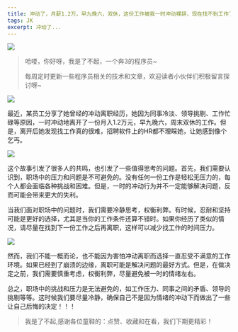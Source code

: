 ```yaml
---
title: 冲动了，月薪1.2万，早九晚六，双休，这份工作被我一时冲动裸辞，现在找不到工作了
tags: JK
excerpt: 冲动了...
---
```


![](https://files.mdnice.com/user/27386/ff0e4dc3-31d0-4c40-a842-792f241ae304.png)


> 哈喽，你好呀，我是了不起，一个奔3的程序员~ 
>
> 每周定时更新一些程序员相关的技术和文章，欢迎读者小伙伴们积极留言探讨呀~

![](https://files.mdnice.com/user/27386/ff0e4dc3-31d0-4c40-a842-792f241ae304.png)

​		最近，某员工分享了她曾经的冲动离职经历，她因为同事冷淡、领导挑剔、工作忙碌等原因，一时冲动地离开了一份月入1.2万元，早九晚六，周末双休的工作。但是，离开后她发现找工作真的很难，招聘软件上的HR都不理睬她，让她感到像个乞丐。

![](https://files.mdnice.com/user/27386/439971a4-a4b4-4267-b5ea-d70799776fc9.png)

​		这个故事引发了很多人的共鸣，也引发了一些值得思考的问题。首先，我们需要认识到，职场中的压力和问题是不可避免的。没有任何一份工作是轻松无压力的，每个人都会面临各种挑战和困难。但是，一时的冲动行为并不一定能够解决问题，反而可能会带来更大的失利。

​		当我们面对职场中的问题时，我们需要冷静思考，权衡利弊。有时候，忍耐和坚持可能是更好的选择，尤其是当你的工作条件还算不错时。如果你经历了类似的情况，请尽量在找到下一份工作之后再离职，这样可以减少找工作的时间压力。

![](https://files.mdnice.com/user/27386/6648a6f7-aa8b-4721-a916-3b00292287d6.png)

​		然而，我们不能一概而论，也不能因为害怕冲动离职而选择一直忍受不满意的工作环境。如果已经到了崩溃的边缘，离职可能是解决问题的最好方式。但是，在做决定之前，我们需要慎重考虑，权衡利弊，尽量避免被一时的情绪左右。

​		总之，职场中的挑战和压力是无法避免的，如工作压力、同事之间的矛盾、领导的挑剔等等。这时候我们要尽量冷静，确保自己不是因为情绪的冲动下而做出了一些让自己后悔的决定！！！

>我是了不起,感谢各位童鞋的：点赞、收藏和在看，我们下期更精彩！